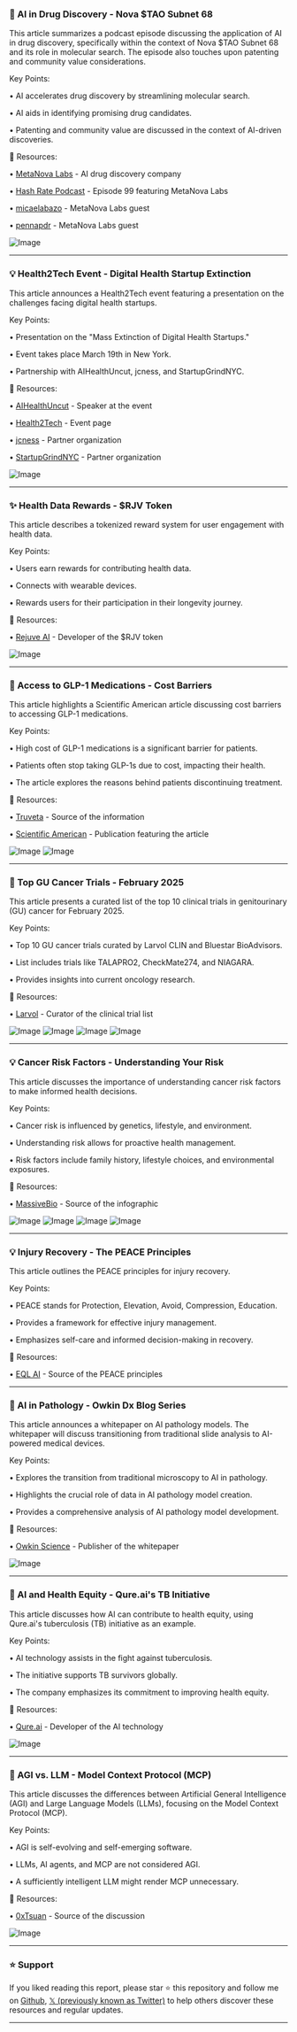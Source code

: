 ### 🤖 AI in Drug Discovery - Nova $TAO Subnet 68

This article summarizes a podcast episode discussing the application of AI in drug discovery, specifically within the context of Nova $TAO Subnet 68 and its role in molecular search.  The episode also touches upon patenting and community value considerations.

Key Points:

• AI accelerates drug discovery by streamlining molecular search.


• AI aids in identifying promising drug candidates.


•  Patenting and community value are discussed in the context of AI-driven discoveries.


🔗 Resources:

• [MetaNova Labs](https://x.com/metanova_labs) - AI drug discovery company


• [Hash Rate Podcast](https://x.com/markjeffrey/status/1899257895805694131) - Episode 99 featuring MetaNova Labs


• [micaelabazo](https://x.com/micaelabazo) - MetaNova Labs guest


• [pennapdr](https://x.com/pennapdr) - MetaNova Labs guest


![Image](https://pbs.twimg.com/amplify_video_thumb/1899250507069390848/img/gL677-oENPIrU8AQ.jpg)


---
### 💡 Health2Tech Event - Digital Health Startup Extinction

This article announces a Health2Tech event featuring a presentation on the challenges facing digital health startups.

Key Points:

•  Presentation on the "Mass Extinction of Digital Health Startups."


• Event takes place March 19th in New York.


• Partnership with AIHealthUncut, jcness, and StartupGrindNYC.



🔗 Resources:

• [AIHealthUncut](https://x.com/AIHealthUncut) - Speaker at the event


• [Health2Tech](https://lu.ma/d7pysz3i) - Event page


• [jcness](https://x.com/jcness) - Partner organization


• [StartupGrindNYC](https://x.com/StartupGrindNYC) - Partner organization



![Image](https://pbs.twimg.com/media/Glskv_ZWUAAtw77?format=jpg&name=small)


---
### ✨ Health Data Rewards - $RJV Token

This article describes a tokenized reward system for user engagement with health data.

Key Points:

•  Users earn rewards for contributing health data.


•  Connects with wearable devices.


• Rewards users for their participation in their longevity journey.


🔗 Resources:

• [Rejuve AI](https://x.com/Rejuve_AI) -  Developer of the $RJV token


![Image](https://pbs.twimg.com/media/GltU2p0XAAAz2_y?format=jpg&name=small)


---
### 🤖 Access to GLP-1 Medications - Cost Barriers

This article highlights a Scientific American article discussing cost barriers to accessing GLP-1 medications.

Key Points:

• High cost of GLP-1 medications is a significant barrier for patients.


• Patients often stop taking GLP-1s due to cost, impacting their health.


•  The article explores the reasons behind patients discontinuing treatment.



🔗 Resources:

• [Truveta](https://x.com/truveta) -  Source of the information


• [Scientific American](https://x.com/sciam) - Publication featuring the article


![Image](https://pbs.twimg.com/media/GltTqFjXAAAXXvm?format=jpg&name=small)
![Image](https://pbs.twimg.com/media/GltTrVBX0AAdpYy?format=jpg&name=small)


---
### 🤖 Top GU Cancer Trials - February 2025

This article presents a curated list of the top 10 clinical trials in genitourinary (GU) cancer for February 2025.

Key Points:

• Top 10 GU cancer trials curated by Larvol CLIN and Bluestar BioAdvisors.


•  List includes trials like TALAPRO2, CheckMate274, and NIAGARA.


•  Provides insights into current oncology research.



🔗 Resources:

• [Larvol](https://x.com/Larvol) - Curator of the clinical trial list


![Image](https://pbs.twimg.com/media/GligkGhb0AASRlY?format=png&name=360x360)
![Image](https://pbs.twimg.com/media/Gligl2yaUAAtHQQ?format=png&name=360x360)
![Image](https://pbs.twimg.com/media/Gligng0bAAELiC_?format=png&name=360x360)
![Image](https://pbs.twimg.com/media/GligopOawAEnf25?format=png&name=360x360)


---
### 💡 Cancer Risk Factors - Understanding Your Risk

This article discusses the importance of understanding cancer risk factors to make informed health decisions.

Key Points:

• Cancer risk is influenced by genetics, lifestyle, and environment.


• Understanding risk allows for proactive health management.


•  Risk factors include family history, lifestyle choices, and environmental exposures.


🔗 Resources:

• [MassiveBio](https://x.com/MassiveBio) - Source of the infographic


![Image](https://pbs.twimg.com/media/Glb5ybDX0AAY8Oy?format=jpg&name=small)
![Image](https://pbs.twimg.com/media/Glb5ya7XgAAk8EK?format=jpg&name=small)
![Image](https://pbs.twimg.com/media/Glb5ya7XcAAlSzd?format=jpg&name=small)
![Image](https://pbs.twimg.com/media/Glb5ya9XIAAhEZm?format=jpg&name=small)


---
### 💡 Injury Recovery - The PEACE Principles

This article outlines the PEACE principles for injury recovery.

Key Points:

• PEACE stands for Protection, Elevation, Avoid, Compression, Education.


•  Provides a framework for effective injury management.


• Emphasizes self-care and informed decision-making in recovery.


🔗 Resources:

• [EQL AI](https://x.com/EQL_AI) - Source of the PEACE principles


---
### 🤖 AI in Pathology - Owkin Dx Blog Series

This article announces a whitepaper on AI pathology models.  The whitepaper will discuss transitioning from traditional slide analysis to AI-powered medical devices.

Key Points:

•  Explores the transition from traditional microscopy to AI in pathology.


• Highlights the crucial role of data in AI pathology model creation.


•  Provides a comprehensive analysis of AI pathology model development.


🔗 Resources:

• [Owkin Science](https://x.com/OwkinScience) - Publisher of the whitepaper


![Image](https://pbs.twimg.com/ext_tw_video_thumb/1897591151076507650/pu/img/7UyIcMZ_uPp0i8JB.jpg)


---
### 🤖 AI and Health Equity - Qure.ai's TB Initiative

This article discusses how AI can contribute to health equity, using Qure.ai's tuberculosis (TB) initiative as an example.

Key Points:

•  AI technology assists in the fight against tuberculosis.


•  The initiative supports TB survivors globally.


•  The company emphasizes its commitment to improving health equity.


🔗 Resources:

• [Qure.ai](https://x.com/qure_ai) - Developer of the AI technology


![Image](https://pbs.twimg.com/ext_tw_video_thumb/1897565568271835140/pu/img/yRNMCuVTiFnnUCr9.jpg)


---
### 🤖 AGI vs. LLM - Model Context Protocol (MCP)

This article discusses the differences between Artificial General Intelligence (AGI) and Large Language Models (LLMs), focusing on the Model Context Protocol (MCP).

Key Points:

• AGI is self-evolving and self-emerging software.


• LLMs, AI agents, and MCP are not considered AGI.


•  A sufficiently intelligent LLM might render MCP unnecessary.


🔗 Resources:

• [0xTsuan](https://x.com/0xTsuan) - Source of the discussion


![Image](https://pbs.twimg.com/media/GlV40HiaQAArL4c?format=jpg&name=small)


---

### ⭐️ Support

If you liked reading this report, please star ⭐️ this repository and follow me on [Github](https://github.com/Drix10), [𝕏 (previously known as Twitter)](https://x.com/DRIX_10_) to help others discover these resources and regular updates.

---